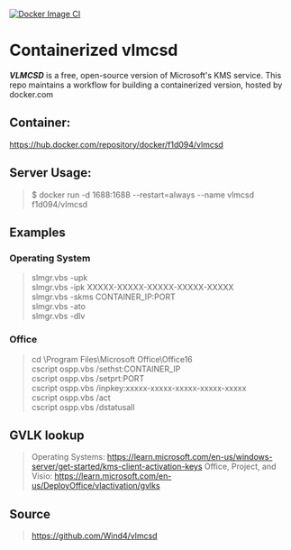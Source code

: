 [![Docker Image CI](https://github.com/f1d094/vlmcsd-container/actions/workflows/docker-image.yml/badge.svg)](https://github.com/f1d094/vlmcsd-container/actions/workflows/docker-image.yml)
# Containerized vlmcsd

***VLMCSD*** is a free, open-source version of Microsoft's KMS service. This repo maintains a workflow for building a containerized version, hosted by docker.com

## Container:
https://hub.docker.com/repository/docker/f1d094/vlmcsd

## Server Usage:
> $ docker run -d 1688:1688 --restart=always --name vlmcsd f1d094/vlmcsd

## Examples
### Operating System
>slmgr.vbs -upk  
>slmgr.vbs -ipk XXXXX-XXXXX-XXXXX-XXXXX-XXXXX  
>slmgr.vbs -skms CONTAINER_IP:PORT  
>slmgr.vbs -ato  
>slmgr.vbs -dlv  

### Office
>cd \Program Files\Microsoft Office\Office16  
>cscript ospp.vbs /sethst:CONTAINER_IP  
>cscript ospp.vbs /setprt:PORT  
>cscript ospp.vbs /inpkey:xxxxx-xxxxx-xxxxx-xxxxx-xxxxx  
>cscript ospp.vbs /act  
>cscript ospp.vbs /dstatusall  

## GVLK lookup
> Operating Systems:
> https://learn.microsoft.com/en-us/windows-server/get-started/kms-client-activation-keys
> Office, Project, and Visio:
> https://learn.microsoft.com/en-us/DeployOffice/vlactivation/gvlks

## Source
> https://github.com/Wind4/vlmcsd

